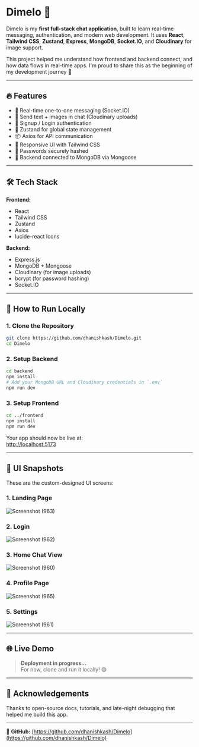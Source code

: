 # Dimelo 💬

Dimelo is my **first full-stack chat application**, built to learn real-time messaging, authentication, and modern web development. It uses **React**, **Tailwind CSS**, **Zustand**, **Express**, **MongoDB**, **Socket.IO**, and **Cloudinary** for image support.

This project helped me understand how frontend and backend connect, and how data flows in real-time apps. I'm proud to share this as the beginning of my development journey 🚀

---

## 🔥 Features

- 💬 Real-time one-to-one messaging (Socket.IO)
- 📸 Send text + images in chat (Cloudinary uploads)
- 🧾 Signup / Login authentication
- 🧠 Zustand for global state management
- 📦 Axios for API communication
- 🎨 Responsive UI with Tailwind CSS
- 🔐 Passwords securely hashed
- 📡 Backend connected to MongoDB via Mongoose

---

## 🛠️ Tech Stack

**Frontend:**

- React  
- Tailwind CSS  
- Zustand  
- Axios  
- lucide-react Icons  

**Backend:**

- Express.js  
- MongoDB + Mongoose  
- Cloudinary (for image uploads)  
- bcrypt (for password hashing)  
- Socket.IO  

---

## 🚀 How to Run Locally

### 1. Clone the Repository

```bash
git clone https://github.com/dhanishkash/Dimelo.git
cd Dimelo
```

### 2. Setup Backend

```bash
cd backend
npm install
# Add your MongoDB URL and Cloudinary credentials in `.env`
npm run dev
```

### 3. Setup Frontend

```bash
cd ../frontend
npm install
npm run dev
```

Your app should now be live at:  
[http://localhost:5173](http://localhost:5173)

---

## 📸 UI Snapshots

These are the custom-designed UI screens:

### 1. Landing Page  
![Screenshot (963)](https://github.com/user-attachments/assets/69deee6f-c58d-4621-b60f-4972b9c3bbfd)


### 2. Login  
![Screenshot (962)](https://github.com/user-attachments/assets/276aeae3-a234-4e52-8e2b-5203323d253d)


### 3. Home Chat View  
![Screenshot (960)](https://github.com/user-attachments/assets/598988dd-d2a2-4c51-9559-32539bf81c58)


### 4. Profile Page 
![Screenshot (965)](https://github.com/user-attachments/assets/1b8c0ccf-80d4-4c5d-bf80-9f9cf69fe1a6)


### 5. Settings  
![Screenshot (961)](https://github.com/user-attachments/assets/fb965f6a-b525-4466-bf7e-8a6420d3a915)


---

## 🌐 Live Demo

> **Deployment in progress...**  
> For now, clone and run it locally! 😄

---

## 🙌 Acknowledgements

Thanks to open-source docs, tutorials, and late-night debugging that helped me build this app.

---

🔗 **GitHub:** [https://github.com/dhanishkash/Dimelo](https://github.com/dhanishkash/Dimelo)
